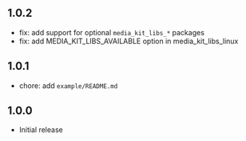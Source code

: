 ## 1.0.2

- fix: add support for optional `media_kit_libs_*` packages
- fix: add MEDIA_KIT_LIBS_AVAILABLE option in media_kit_libs_linux

## 1.0.1

- chore: add `example/README.md`

## 1.0.0

- Initial release
